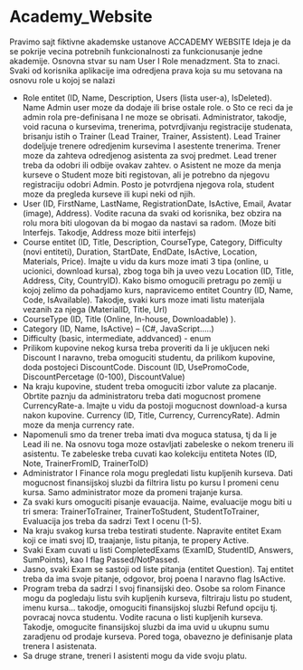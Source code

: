 # Academy_Website
Pravimo sajt fiktivne akademske ustanove
ACCADEMY WEBSITE
Ideja je da se pokrije vecina potrebnih funkcionalnosti za funkcionusanje jedne akademije.
Osnovna stvar su nam User I Role menadzment. Sta to znaci. Svaki od korisnika aplikacije ima odredjena prava koja su mu setovana na osnovu role u kojoj se nalazi
-	Role entitet (ID, Name, Description, Users (lista user-a), IsDeleted). Name Admin user moze da dodaje ili brise ostale role. 
o	Sto ce reci da je admin rola pre-definisana I ne moze se obrisati. Administrator, takodje, void racuna o kursevima, trenerima, potvrdjivanju registracije studenata, brisanju istih 
o	Trainer (Lead Trainer, Trainer, Assistent). Lead Trainer dodeljuje trenere  odredjenim kursevima I asestente trenerima. Trener moze da zahteva odredjenog asistenta za svoj predmet. Lead trener treba da odobri ili odbije ovakav zahtev.
o	Asistent ne moze da menja kurseve
o	Student moze biti registovan, ali je potrebno da njegovu registraciju odobri Admin. Posto je potvrdjena njegova rola, student moze da pregleda kurseve ili kupi neki od njih.
-	User (ID, FirstName, LastName, RegistrationDate, IsActive, Email, Avatar (image), Address). Vodite racuna da svaki od korisnika, bez obzira na rolu mora biti ulogovan da bi mogao da nastavi sa radom. (Moze biti Interfejs. Takodje, Address moze bitii interfejs)
-	Course entitet (ID, Title, Description, CourseType, Category, Difficulty (novi entiteti), Duration, StartDate, EndDate, IsActive, Location, Materials, Price). Imajte u vidu da kurs moze imati 3 tipa (online, u ucionici, download kursa), zbog toga bih ja uveo vezu Location (ID, Title, Address, City, CountryID). Kako bismo omogucili pretragu po zemlji u kojoj zelimo da pohadjamo kurs, napravicemo entitet Country (ID, Name, Code, IsAvailable). Takodje, svaki kurs moze imati listu materijala vezanih za njega (MaterialID, Title, Url)
-	CourseType (ID, Title (Online, In-house, Downloadable) ).
-	Category (ID, Name, IsActive) – (C#, JavaScript…..)
-	Difficulty (basic, intermediate, addvanced) - enum
-	Prilikom kupovine nekog kursa treba proveriti da li je ukljucen neki Discount I naravno, treba omoguciti studentu, da prilikom kupovine, doda postojeci DiscountCode. Discount (ID, UsePromoCode, DiscountPercetage (0-100), DiscountValue) 
-	Na kraju kupovine, student treba omoguciti izbor valute za placanje. Obrtite paznju da administratoru treba dati mogucnost promene CurrencyRate-a. Imajte u vidu da postoji mogucnost download-a kursa nakon kupovine. Currency (ID, Title, Currency, CurrencyRate). Admin moze da menja currency rate.
-	Napomenuli smo da trener treba imati dva moguca statusa, tj da li je Lead ili ne. Na osnovu toga moze ostavljati zabeleske o nekom treneru ili asistentu. Te zabeleske treba cuvati kao kolekciju entiteta Notes (ID, Note, TrainerFromID, TrainerToID)
-	Administrator I Finance rola mogu pregledati listu kupljenih kurseva. Dati mogucnost finansijskoj sluzbi da filtrira listu po kursu I promeni cenu kursa. Samo administrator moze da promeni trajanje kursa.
-	Za svaki kurs omoguciti pisanje evauacija. Naime, evaluacije mogu biti u tri smera: 
TrainerToTrainer, TrainerToStudent, StudentToTrainer, Evaluacija jos treba da sadrzi Text I ocenu (1-5).
-	Na kraju svakog kursa treba testirati studente. Napravite entitet Exam koji ce imati svoj ID, traajanje, listu pitanja, te propery Active. 
-	Svaki Exam cuvati u listi CompletedExams (ExamID, StudentID, Answers, SumPoints), kao I flag Passed/NotPassed.
-	Jasno, svaki Exam se sastoji od liste pitanja (entitet Question). Taj entitet treba da ima svoje pitanje, odgovor, broj poena I naravno flag IsActive.
-	Program treba da sadrzi I svoj finansijski deo. Osobe sa rolom Finance mogu da pogledaju listu svih kupljenih kurseva, filtriraju listu po student, imenu kursa… takodje, omoguciti finansijskoj sluzbi Refund opciju tj. povracaj novca studentu. Vodite racuna o listi kupljenih kurseva. Takodje, omogucite finansijskoj sluzbi da ima uvid u ukupnu sumu zaradjenu od prodaje kurseva. Pored toga, obavezno je definisanje plata trenera I asistenata.
-	Sa druge strane, treneri I asistenti mogu da vide svoju platu.


